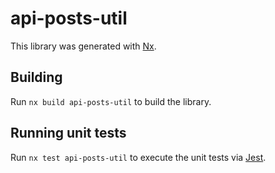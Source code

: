 # api-posts-util

This library was generated with [Nx](https://nx.dev).

## Building

Run `nx build api-posts-util` to build the library.

## Running unit tests

Run `nx test api-posts-util` to execute the unit tests via [Jest](https://jestjs.io).
